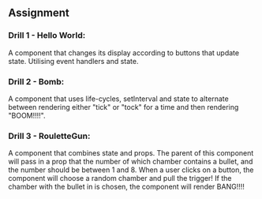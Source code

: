

## Assignment

### Drill 1 - Hello World:

A component that changes its display according to buttons that update state. Utilising event handlers and state.

### Drill 2 - Bomb:

A component that uses life-cycles, setInterval and state to alternate between rendering either "tick" or "tock" 
for a time and then rendering "BOOM!!!!".

### Drill 3 - RouletteGun:

A component that combines state and props. The parent of this component will pass in a prop that the number of 
which chamber contains a bullet, and the number should be between 1 and 8. When a user clicks on a button, the 
component will choose a random chamber and pull the trigger! If the chamber with the bullet in is chosen, the 
component will render BANG!!!!
